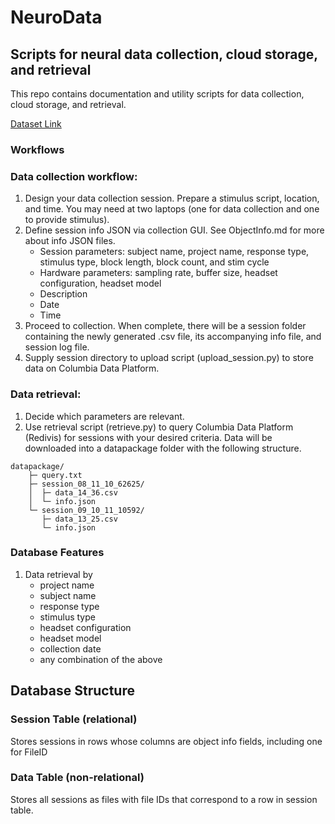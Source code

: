# NeuroData
## Scripts for neural data collection, cloud storage, and retrieval
This repo contains documentation and utility scripts for data collection, cloud storage, and retrieval.

[Dataset Link](https://redivis.com/workspace/datasets/5e8n-ctqvm09q7)

### **Workflows**

### Data collection workflow:
1. Design your data collection session. Prepare a stimulus script, location, and time. You may need at two laptops (one for data collection and one to provide stimulus).
2. Define session info JSON via collection GUI. See ObjectInfo.md for more about info JSON files.
    - Session parameters: subject name, project name, response type, stimulus type, block length, block count, and stim cycle
    - Hardware parameters: sampling rate, buffer size, headset configuration, headset model
    - Description
    - Date
    - Time
3. Proceed to collection. When complete, there will be a session folder containing the newly generated .csv file, its accompanying info file, and session log file.
4. Supply session directory to upload script (upload_session.py) to store data on Columbia Data Platform.

### Data retrieval:
1. Decide which parameters are relevant.
1. Use retrieval script (retrieve.py) to query Columbia Data Platform (Redivis) for sessions with your desired criteria. Data will be downloaded into a datapackage folder with the following structure.

```
datapackage/
    ├─ query.txt
    ├─ session_08_11_10_62625/
    │  ├─ data_14_36.csv
    │  └─ info.json
    └─ session_09_10_11_10592/
       ├─ data_13_25.csv
       └─ info.json
```

### Database Features
1. Data retrieval by
    - project name
    - subject name
    - response type
    - stimulus type
    - headset configuration
    - headset model
    - collection date
    - any combination of the above

## Database Structure
### Session Table (relational)
Stores sessions in rows whose columns are object info fields, including one for FileID

### Data Table (non-relational)
Stores all sessions as files with file IDs that correspond to a row in session table.
